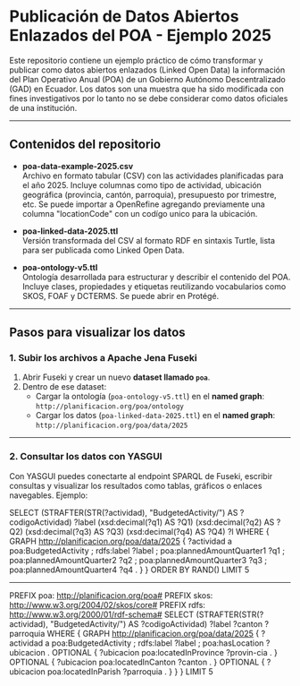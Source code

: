 # Publicación de Datos Abiertos Enlazados del POA - Ejemplo 2025

Este repositorio contiene un ejemplo práctico de cómo transformar y publicar como datos abiertos enlazados (Linked Open Data) la información del Plan Operativo Anual (POA) de un Gobierno Autónomo Descentralizado (GAD) en Ecuador. Los datos son una muestra que ha sido modificada con fines investigativos por lo tanto no se debe considerar como datos oficiales de una institución.

---

## Contenidos del repositorio

- **poa-data-example-2025.csv**  
  Archivo en formato tabular (CSV) con las actividades planificadas para el año 2025. Incluye columnas como tipo de actividad, ubicación geográfica (provincia, cantón, parroquia), presupuesto por trimestre, etc. Se puede importar a OpenRefine agregando previamente una columna "locationCode" con un codígo unico para la ubicación.

- **poa-linked-data-2025.ttl**  
  Versión transformada del CSV al formato RDF en sintaxis Turtle, lista para ser publicada como Linked Open Data.

- **poa-ontology-v5.ttl**  
  Ontología desarrollada para estructurar y describir el contenido del POA. Incluye clases, propiedades y etiquetas reutilizando vocabularios como SKOS, FOAF y DCTERMS. Se puede abrir en Protégé.

---

## Pasos para visualizar los datos

### 1. Subir los archivos a Apache Jena Fuseki

1. Abrir Fuseki y crear un nuevo **dataset llamado `poa`**.
2. Dentro de ese dataset:
   - Cargar la ontología (`poa-ontology-v5.ttl`) en el **named graph**:  
     `http://planificacion.org/poa/ontology`
   - Cargar los datos (`poa-linked-data-2025.ttl`) en el **named graph**:  
     `http://planificacion.org/poa/data/2025`

---

### 2. Consultar los datos con YASGUI

Con YASGUI puedes conectarte al endpoint SPARQL de Fuseki, escribir consultas y visualizar los resultados como tablas, gráficos o enlaces navegables. Ejemplo:

SELECT  (STRAFTER(STR(?actividad), "BudgetedActivity/") AS ?codigoActividad) ?label (xsd:decimal(?q1) AS ?Q1) (xsd:decimal(?q2) AS ?Q2) (xsd:decimal(?q3) AS ?Q3) (xsd:decimal(?q4) AS ?Q4) ?l
 WHERE {
  GRAPH <http://planificacion.org/poa/data/2025> {
    ?actividad a poa:BudgetedActivity ;
               rdfs:label ?label ;
               poa:plannedAmountQuarter1 ?q1 ;
               poa:plannedAmountQuarter2 ?q2 ;
               poa:plannedAmountQuarter3 ?q3 ;
               poa:plannedAmountQuarter4 ?q4 .
  }
}
ORDER BY RAND()
LIMIT 5

---

PREFIX poa: <http://planificacion.org/poa#>
PREFIX skos: <http://www.w3.org/2004/02/skos/core#>
PREFIX rdfs: <http://www.w3.org/2000/01/rdf-schema#>
SELECT (STRAFTER(STR(?actividad), "BudgetedActivity/") AS ?codigoActividad)
       ?label ?canton ?parroquia
WHERE {
  GRAPH <http://planificacion.org/poa/data/2025> {
    ?actividad a poa:BudgetedActivity ;
               rdfs:label ?label ;
               poa:hasLocation ?ubicacion .
    OPTIONAL { ?ubicacion poa:locatedInProvince ?provin-cia . }
    OPTIONAL { ?ubicacion poa:locatedInCanton ?canton . }
    OPTIONAL { ?ubicacion poa:locatedInParish ?parroquia . }
  }
}
LIMIT 5

